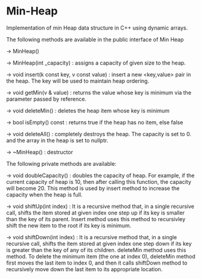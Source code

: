 # Min-Heap
Implementation of min Heap data structure in C++ using dynamic arrays.

The following methods are available in the public interface of Min Heap

-> MinHeap()

-> MinHeap(int _capacity)  :   assigns a capacity of given size to the heap.

-> void insert(k const key, v const value)  : insert a new <key,value> pair in the heap. The key will be used to maintain heap ordering.

-> void getMin(v & value)  : returns the value whose key is minimum via the parameter passed by reference.

-> void deleteMin()  :   deletes the heap item whose key is minimum

-> bool isEmpty() const  : returns true if the heap has no item, else false

-> void deleteAll()  : completely destroys the heap. The capacity is set to 0. and the array in the heap is set to nullptr.

-> ~MinHeap() :  destructor


The following private methods are available:

-> void doubleCapacity()  : doubles the capacity of heap. For example, if the current capacity of heap is 10, then after calling this function, the capacity will become 20. This method is used by insert method to increase the capacity when the heap is full.

-> void shiftUp(int index)  :  It is a recursive method that, in a single recursive call, shifts the item stored at given index one step up if its key is smaller than the key of its parent. Insert method uses this method to recursivley shift the new item to the root if its key is minimum.

-> void shiftDown(int index)   :  It is a recursive method that, in a single recursive call, shifts the item stored at given index one step down if its key is greater than the key of any of its children. deleteMin method uses this method. To delete the minimum item (the one at index 0), deleteMin method first moves the last item to index 0, and then it calls shiftDown method to recursively move down the last item to its appropriate location. 
